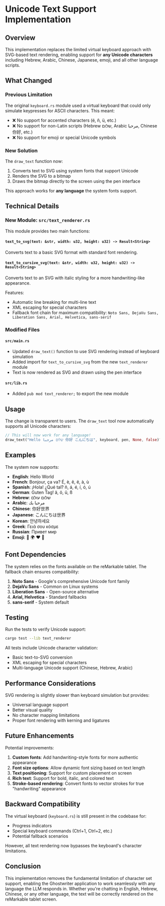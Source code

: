 # Unicode Text Support Implementation

## Overview

This implementation replaces the limited virtual keyboard approach with SVG-based text rendering, enabling support for **any Unicode characters** including Hebrew, Arabic, Chinese, Japanese, emoji, and all other language scripts.

## What Changed

### Previous Limitation
The original `keyboard.rs` module used a virtual keyboard that could only simulate keypresses for ASCII characters. This meant:
- ❌ No support for accented characters (é, ñ, ü, etc.)
- ❌ No support for non-Latin scripts (Hebrew שלום, Arabic مرحبا, Chinese 你好, etc.)
- ❌ No support for emoji or special Unicode symbols

### New Solution
The `draw_text` function now:
1. Converts text to SVG using system fonts that support Unicode
2. Renders the SVG to a bitmap
3. Draws the bitmap directly to the screen using the pen interface

This approach works for **any language** the system fonts support.

## Technical Details

### New Module: `src/text_renderer.rs`

This module provides two main functions:

#### `text_to_svg(text: &str, width: u32, height: u32) -> Result<String>`
Converts text to a basic SVG format with standard font rendering.

#### `text_to_cursive_svg(text: &str, width: u32, height: u32) -> Result<String>`
Converts text to an SVG with italic styling for a more handwriting-like appearance.

Features:
- Automatic line breaking for multi-line text
- XML escaping for special characters
- Fallback font chain for maximum compatibility: `Noto Sans, DejaVu Sans, Liberation Sans, Arial, Helvetica, sans-serif`

### Modified Files

#### `src/main.rs`
- Updated `draw_text()` function to use SVG rendering instead of keyboard simulation
- Added import for `text_to_cursive_svg` from the new `text_renderer` module
- Text is now rendered as SVG and drawn using the pen interface

#### `src/lib.rs`
- Added `pub mod text_renderer;` to export the new module

## Usage

The change is transparent to users. The `draw_text` tool now automatically supports all Unicode characters:

```rust
// This will now work for any language!
draw_text("Hello שלום مرحبا 你好 こんにちは", keyboard, pen, None, false)?;
```

## Examples

The system now supports:

- **English**: Hello World
- **French**: Bonjour, ça va? É, è, ê, ë, à, ù
- **Spanish**: ¡Hola! ¿Qué tal? ñ, á, é, í, ó, ú
- **German**: Guten Tag! ä, ö, ü, ß
- **Hebrew**: שלום עולם
- **Arabic**: مرحبا بك
- **Chinese**: 你好世界
- **Japanese**: こんにちは世界
- **Korean**: 안녕하세요
- **Greek**: Γειά σου κόσμε
- **Russian**: Привет мир
- **Emoji**: 👋 🌍 ❤️ 🎉

## Font Dependencies

The system relies on the fonts available on the reMarkable tablet. The fallback chain ensures compatibility:
1. **Noto Sans** - Google's comprehensive Unicode font family
2. **DejaVu Sans** - Common on Linux systems
3. **Liberation Sans** - Open-source alternative
4. **Arial, Helvetica** - Standard fallbacks
5. **sans-serif** - System default

## Testing

Run the tests to verify Unicode support:

```bash
cargo test --lib text_renderer
```

All tests include Unicode character validation:
- Basic text-to-SVG conversion
- XML escaping for special characters
- Multi-language Unicode support (Chinese, Hebrew, Arabic)

## Performance Considerations

SVG rendering is slightly slower than keyboard simulation but provides:
- Universal language support
- Better visual quality
- No character mapping limitations
- Proper font rendering with kerning and ligatures

## Future Enhancements

Potential improvements:
1. **Custom fonts**: Add handwriting-style fonts for more authentic appearance
2. **Font size options**: Allow dynamic font sizing based on text length
3. **Text positioning**: Support for custom placement on screen
4. **Rich text**: Support for bold, italic, and colored text
5. **Stroke-based rendering**: Convert fonts to vector strokes for true "handwriting" appearance

## Backward Compatibility

The virtual keyboard (`keyboard.rs`) is still present in the codebase for:
- Progress indicators
- Special keyboard commands (Ctrl+1, Ctrl+2, etc.)
- Potential fallback scenarios

However, all text rendering now bypasses the keyboard's character limitations.

## Conclusion

This implementation removes the fundamental limitation of character set support, enabling the Ghostwriter application to work seamlessly with any language the LLM responds in. Whether you're chatting in English, Hebrew, Chinese, or any other language, the text will be correctly rendered on the reMarkable tablet screen.
